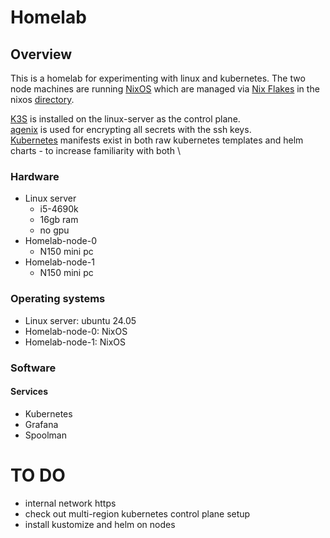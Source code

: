 # Homelab

## Overview
This is a homelab for experimenting with linux and kubernetes. The two node machines are running [NixOS](https://nixos.org/) which are managed via [Nix Flakes](https://nixos.wiki/wiki/Flakes) in the nixos [directory](nixos/).

[K3S](https://k3s.io) is installed on the linux-server as the control plane. \
[agenix](https://github.com/ryantm/agenix) is used for encrypting all secrets with the ssh keys. \
[Kubernetes](https://kubernetes.io/) manifests exist in both raw kubernetes templates and helm charts - to increase familiarity with both \



### Hardware
- Linux server
  - i5-4690k
  - 16gb ram
  - no gpu
- Homelab-node-0
    - N150 mini pc
- Homelab-node-1
    - N150 mini pc

### Operating systems
- Linux server: ubuntu 24.05
- Homelab-node-0: NixOS
- Homelab-node-1: NixOS

### Software
#### Services
- Kubernetes
- Grafana
- Spoolman



# TO DO
- internal network https
- check out multi-region kubernetes control plane setup
- install kustomize and helm on nodes